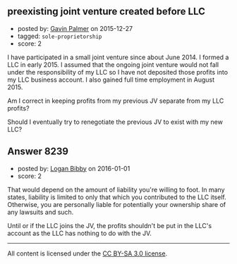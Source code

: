 ## preexisting joint venture created before LLC

- posted by: [Gavin Palmer](https://stackexchange.com/users/1861820/gavin-palmer) on 2015-12-27
- tagged: `sole-proprietorship`
- score: 2

I have participated in a small joint venture since about June 2014. I formed a LLC in early 2015.  I assumed that the ongoing joint venture would not fall under the responsibility of my LLC so I have not deposited those profits into my LLC business account. I also gained full time employment in August 2015.

Am I correct in keeping profits from my previous JV separate from my LLC profits?

Should I eventually try to renegotiate the previous JV to exist with my new LLC?


## Answer 8239

- posted by: [Logan Bibby](https://stackexchange.com/users/180784/logan-bibby) on 2016-01-01
- score: 2

That would depend on the amount of liability you're willing to foot. In many states, liability is limited to only that which you contributed to the LLC itself. Otherwise, you are personally liable for potentially your ownership share of any lawsuits and such. 

Until or if the LLC joins the JV, the profits shouldn't be put in the LLC's account as the LLC has nothing to do with the JV. 



---

All content is licensed under the [CC BY-SA 3.0 license](https://creativecommons.org/licenses/by-sa/3.0/).
